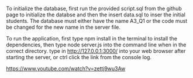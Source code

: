 To initialize the database, first run the provided script.sql from the github page to initialize
the databse and then the insert data.sql to inser the initial students. The database must either
have the name A3_Q1 or the code must be changed for the new name in the server file.

To run the application, first type npm install in the terminal to install the dependencies, then type
node server.js into the command line when in the correct directory. type in http://127.0.0.1:3000/ 
into your web browser after starting the server, or ctrl click the link from the console log.

https://www.youtube.com/watch?v=zettj9wu3Aw
